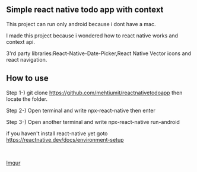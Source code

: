 ## Simple react native todo app with context

 This project can run only android because i dont have a mac.

I made this project because i wondered how to react native works and context api.

3'rd party libraries:React-Native-Date-Picker,React Native Vector icons and react navigation.

## How to use 
Step 1-) git clone https://github.com/mehtiumit/reactnativetodoapp then locate the folder.


Step 2-) Open terminal and write npx-react-native then enter


Step 3-) Open another terminal and write npx-react-native run-android

if you haven't install react-native yet goto https://reactnative.dev/docs/environment-setup

<br/>

[Imgur](https://i.imgur.com/an0gWHL.gifv)


